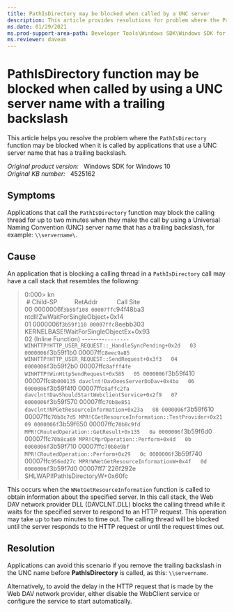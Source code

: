 ```yaml
---
title: PathIsDirectory may be blocked when called by a UNC server
description: This article provides resolutions for problem where the PathIsDirectory function may be blocked when it is called by applications that use a UNC server name that has a trailing backslash.
ms.date: 01/29/2021
ms.prod-support-area-path: Developer Tools\Windows SDK\Windows SDK for Windows 10
ms.reviewer: davean
---
```

# PathIsDirectory function may be blocked when called by using a UNC server name with a trailing backslash

This article helps you resolve the problem where the `PathIsDirectory` function may be blocked when it is called by applications that use a UNC server name that has a trailing backslash.

_Original product version:_ &nbsp; Windows SDK for Windows 10  
_Original KB number:_ &nbsp; 4525162

## Symptoms

Applications that call the `PathIsDirectory` function may block the calling thread for up to two minutes when they make the call by using a Universal Naming Convention (UNC) server name that has a trailing backslash, for example: `\\servername\`.

## Cause

An application that is blocking a calling thread in a `PathIsDirectory` call may have a call stack that resembles the following:

> 0:000> kn  
 # Child-SP          RetAddr           Call Site  
00 0000006f`3b59f108 00007ffc`94f48ba3 ntdll!ZwWaitForSingleObject+0x14  
01 0000006f`3b59f110 00007ffc`8eebb303 KERNELBASE!WaitForSingleObjectEx+0x93  
02 (Inline Function) --------`-------- WINHTTP!HTTP_USER_REQUEST::_HandleSyncPending+0x2d  
03 0000006f`3b59f1b0 00007ffc`8eec9a85 WINHTTP!HTTP_USER_REQUEST::SendRequest+0x3f3  
04 0000006f`3b59f2b0 00007ffc`8afff4fe WINHTTP!WinHttpSendRequest+0x585  
05 0000006f`3b59f410 00007ffc`8b000135 davclnt!DavDoesServerDoDav+0x4ba  
06 0000006f`3b59f4f0 00007ffc`8affc2fa davclnt!DavShouldStartWebclientService+0x2f9  
07 0000006f`3b59f570 00007ffc`70b8e851 davclnt!NPGetResourceInformation+0x23a  
08 0000006f`3b59f610 00007ffc`70b8c7d5 MPR!CGetResourceInformation::TestProvider+0x21  
09 0000006f`3b59f650 00007ffc`70b8c9fd MPR!CRoutedOperation::GetResult+0x135  
0a 0000006f`3b59f6d0 00007ffc`70b8ca69 MPR!CMprOperation::Perform+0x4d  
0b 0000006f`3b59f710 00007ffc`70b8e9bf MPR!CRoutedOperation::Perform+0x29  
0c 0000006f`3b59f740 00007ffc`956ed27c MPR!WNetGetResourceInformationW+0x4f  
0d 0000006f`3b59f7d0 00007ff7`226f292e SHLWAPI!PathIsDirectoryW+0x60fc

This occurs when the `WNetGetResourceInformation` function is called to obtain information about the specified server. In this call stack, the Web DAV network provider DLL (DAVCLNT.DLL) blocks the calling thread while it waits for the specified server to respond to an HTTP request. This operation may take up to two minutes to time out. The calling thread will be blocked until the server responds to the HTTP request or until the request times out.

## Resolution

Applications can avoid this scenario if you remove the trailing backslash in the UNC name before **PathIsDirectory** is called, as this: `\\servername`.

Alternatively, to avoid the delay in the HTTP request that is made by the Web DAV network provider, either disable the WebClient service or configure the service to start automatically.
